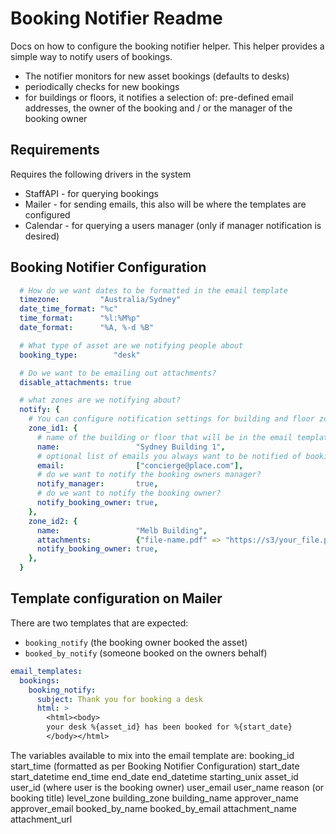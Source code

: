 # Booking Notifier Readme

Docs on how to configure the booking notifier helper.
This helper provides a simple way to notify users of bookings.

* The notifier monitors for new asset bookings (defaults to desks)
* periodically checks for new bookings
* for buildings or floors, it notifies a selection of: pre-defined email addresses, the owner of the booking and / or the manager of the booking owner


## Requirements

Requires the following drivers in the system

* StaffAPI - for querying bookings
* Mailer - for sending emails, this also will be where the templates are configured
* Calendar - for querying a users manager (only if manager notification is desired)


## Booking Notifier Configuration

```yaml
  # How do we want dates to be formatted in the email template
  timezone:         "Australia/Sydney"
  date_time_format: "%c"
  time_format:      "%l:%M%p"
  date_format:      "%A, %-d %B"

  # What type of asset are we notifying people about
  booking_type:        "desk"

  # Do we want to be emailing out attachments?
  disable_attachments: true

  # what zones are we notifying about?
  notify: {
    # You can configure notification settings for building and floor zones
    zone_id1: {
      # name of the building or floor that will be in the email template
      name:                 "Sydney Building 1",
      # optional list of emails you always want to be notified of bookings in this zone
      email:                ["concierge@place.com"],
      # do we want to notify the booking owners manager?
      notify_manager:       true,
      # do we want to notify the booking owner?
      notify_booking_owner: true,
    },
    zone_id2: {
      name:                 "Melb Building",
      attachments:          {"file-name.pdf" => "https://s3/your_file.pdf"},
      notify_booking_owner: true,
    },
  }
```


## Template configuration on Mailer

There are two templates that are expected:

* `booking_notify` (the booking owner booked the asset)
* `booked_by_notify` (someone booked on the owners behalf)

```yaml
email_templates:
  bookings:
    booking_notify:
      subject: Thank you for booking a desk
      html: >
        <html><body>
        your desk %{asset_id} has been booked for %{start_date}
        </body></html>
```

The variables available to mix into the email template are:
      booking_id
      start_time (formatted as per Booking Notifier Configuration)
      start_date
      start_datetime
      end_time
      end_date
      end_datetime
      starting_unix
      asset_id
      user_id   (where user is the booking owner)
      user_email
      user_name
      reason    (or booking title)
      level_zone
      building_zone
      building_name
      approver_name
      approver_email
      booked_by_name
      booked_by_email
      attachment_name
      attachment_url
